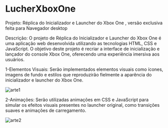 # LucherXboxOne

Projeto: Réplica do Inicializador e Launcher do Xbox One , versão exclusiva feita para Navegador desktop

Descrição:
O projeto de Réplica do Inicializador e Launcher do Xbox One é uma aplicação web desenvolvida utilizando as tecnologias HTML, CSS e JavaScript. O objetivo deste projeto é recriar a interface de inicialização e lançador do console Xbox One, oferecendo uma experiência imersiva aos usuários.

1-Elementos Visuais: Serão implementados elementos visuais como ícones, imagens de fundo e estilos que reproduzirão fielmente a aparência do inicializador e launcher do Xbox One.

![arte1](https://github.com/GinathanReis/LucherXboxOne/assets/102397101/ccdd2448-d35c-4974-8887-fc618d2ba8fd)

2-Animações: Serão utilizadas animações em CSS e JavaScript para simular os efeitos visuais presentes no launcher original, como transições suaves e animações de carregamento.

![arte2](https://github.com/GinathanReis/LucherXboxOne/assets/102397101/018cc12c-8c8d-4e57-8633-8cc550e2ed47)

